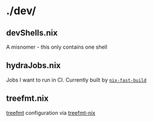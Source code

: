 # ./dev/

## devShells.nix

A misnomer - this only contains one shell

## hydraJobs.nix

Jobs I want to run in CI. Currently built by
[`nix-fast-build`](https://github.com/Mic92/nix-fast-build)

## treefmt.nix

[treefmt](https://github.com/numtide/treefmt) configuration via
[treefmt-nix](https://github.com/numtide/treefmt-nix)
